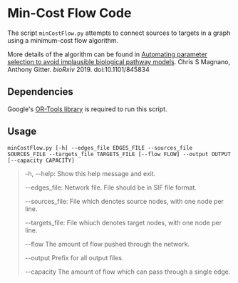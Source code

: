 # Min-Cost Flow Code

The script `minCostFlow.py` attempts to connect sources to targets in a graph
using a minimum-cost flow algorithm.

More details of the algorithm can be found in
[Automating parameter selection to avoid implausible biological pathway models](https://doi.org/10.1101/845834).
Chris S Magnano, Anthony Gitter.
*bioRxiv* 2019. doi:10.1101/845834

## Dependencies

Google's [OR-Tools library](https://developers.google.com/optimization/flow/mincostflow) is required to run this script. 

## Usage
`minCostFlow.py [-h] --edges_file EDGES_FILE --sources_file SOURCES_FILE --targets_file TARGETS_FILE [--flow FLOW] --output OUTPUT [--capacity CAPACITY]`

>  -h, --help:      Show this help message and exit.
>
>  --edges_file:   Network file. File should be in SIF file format. 
>
>  --sources_file: File which denotes source nodes, with one node per line. 
>
>  --targets_file: File whiuch denotes target nodes, with one node per line. 
>
>  --flow           The amount of flow pushed through the network. 
>
>  --output         Prefix for all output files. 
>
>  --capacity       The amount of flow which can pass through a single edge. 
